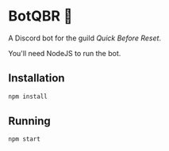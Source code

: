 BotQBR 🤖
===
A Discord bot for the guild _Quick Before Reset_.

You'll need NodeJS to run the bot.

Installation
---

```bash
npm install
```

Running
---

```bash
npm start
```